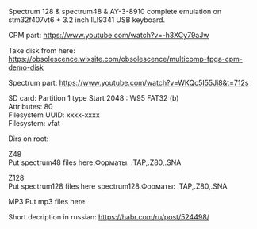
Spectrum 128 & spectrum48 & AY-3-8910 complete emulation on stm32f407vt6 + 3.2 inch ILI9341
USB keyboard.


CPM part:
https://www.youtube.com/watch?v=-h3XCy79aJw


Take disk from here:
https://obsolescence.wixsite.com/obsolescence/multicomp-fpga-cpm-demo-disk


Spectrum part:
https://www.youtube.com/watch?v=WKQc5I55Ji8&t=712s

SD card:
Partition 1 type Start 2048 : W95 FAT32 (b)     
      Attributes: 80                       
 Filesystem UUID: xxxx-xxxx   
      Filesystem: vfat  

Dirs on root:

Z48             
   Put spectrum48 files here.Форматы: .TAP,.Z80,.SNA


Z128           
   Put spectrum128 files here spectrum128.Форматы: .TAP,.Z80,.SNA

MP3
   Put mp3 files here
   
Short decription in russian:
https://habr.com/ru/post/524498/   
